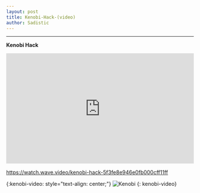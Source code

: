 ```yaml
---
layout: post
title: Kenobi-Hack-(video)
author: Sadistic
---
```


---

**Kenobi Hack**

<div style="padding: 59.02% 0 0 0; position: relative"><div style="height:100%;left:0;position:absolute;top:0;width:100%"><iframe height="100%" width="100%;" src="https://embed.wave.video/5f3fe8e946e0fb000cff11ff" frameborder="0" allow="autoplay; fullscreen"></iframe></div></div>

https://watch.wave.video/kenobi-hack-5f3fe8e946e0fb000cff11ff

{:kenobi-video: style="text-align: center;"}
![Kenobi](https://watch.wave.video/kenobi-hack-5f3fe8e946e0fb000cff11ff)
{: kenobi-video}